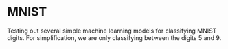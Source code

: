 # MNIST

Testing out several simple machine learning models for classifying MNIST digits. For simplification, we are only classifying between the digits 5 and 9.
